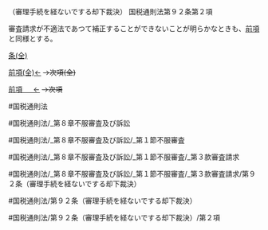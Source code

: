 （審理手続を経ないでする却下裁決）
国税通則法第９２条第２項

審査請求が不適法であつて補正することができないことが明らかなときも、[前項](国税通則法＿＿＿＿＿第９２条第１項)と同様とする。

[条(全)](国税通則法＿＿＿＿＿第９２条_.md)

[前項(全)←](国税通則法＿＿＿＿＿第９２条第１項_.md)  ~~→次項(全)~~

[前項 　 ←](国税通則法＿＿＿＿＿第９２条第１項.md)  ~~→次項~~



#国税通則法

#国税通則法/_第８章不服審査及び訴訟

#国税通則法/_第８章不服審査及び訴訟/_第１節不服審査

#国税通則法/_第８章不服審査及び訴訟/_第１節不服審査/_第３款審査請求

#国税通則法/_第８章不服審査及び訴訟/_第１節不服審査/_第３款審査請求/第９２条（審理手続を経ないでする却下裁決）

#国税通則法/第９２条（審理手続を経ないでする却下裁決）

#国税通則法/第９２条（審理手続を経ないでする却下裁決）/第２項

